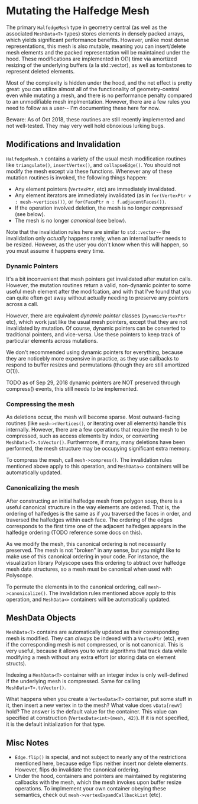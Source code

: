 # Mutating the Halfedge Mesh

The primary `HalfedgeMesh` type in geometry central (as well as the associated `MeshData<T>` types) stores elements in densely packed arrays, which yields significant performance benefits. However, unlike most dense representations, this mesh is also mutable, meaning you can insert/delete mesh elements and the packed representation will be maintained under the hood. These modifications are implemented in O(1) time via amortized resizing of the underlying buffers (a la std::vector), as well as tombstones to represent deleted elements.

Most of the complexity is hidden under the hood, and the net effect is pretty great: you can utilize almost all of the functionality of geometry-central even while mutating a mesh, and there is no performance penalty compared to an unmodifiable mesh implmentation. However, there are a few rules you need to follow as a user-- I'm documenting these here for now.

Beware: As of Oct 2018, these routines are still recently implemented and not well-tested. They may very well hold obnoxious lurking bugs.

## Modifications and Invalidation

`HalfedgeMesh.h` contains a variety of the usual mesh modification routines like `triangulate()`, `insertVertex()`, and `collapseEdge()`. You should not modify the mesh except via these functions. Whenever any of these mutation routines is invoked, the following things happen:

- Any element pointers (`VertexPtr`, etc) are immediately invalidated.
- Any element iterators are immediately invalidated (as in `for(VertexPtr v : mesh->vertices())`, or `for(FacePtr n : f.adjacentFaces())`.
- If the operation involved deletion, the mesh is no longer _compressed_ (see below).
- The mesh is no longer _canonical_ (see below).

Note that the invalidation rules here are similar to `std::vector`-- the invalidation only _actually_ happens rarely, when an internal buffer needs to be resized. However, as the user you don't know when this will happen, so you must assume it happens every time.

### Dynamic Pointers

It's a bit inconvenient that mesh pointers get invalidated after mutation calls.  However, the mutation routines return a valid, non-dynamic pointer to some useful mesh element after the modifcation, and with that I've found that you can quite often get away without actually needing to preserve any pointers across a call.

However, there are equivalent _dynamic pointer_ classes (`DynamicVertexPtr` etc), which work just like the usual mesh pointers, except that they are not invalidated by mutation. Of course, dynamic pointers can be converted to traditional pointers, and vice-versa. Use these pointers to keep track of particular elements across mutations.

We don't recommended using dynamic pointers for everything, because they are noticebly more expensive in practice, as they use callbacks to respond to buffer resizes and permutations (though they are still amortized O(1)). 

TODO as of Sep 29, 2018 dynamic pointers are NOT preserved through compress() events, this still needs to be implemented.

### Compressing the mesh

As deletions occur, the mesh will become sparse. Most outward-facing routines (like `mesh->nVertices()`, or iterating over all elements) handle this internally. However, there are a few operations that require the mesh to be compressed, such as access elements by index, or converting `MeshData<T>.toVector()`. Furthermore, if many, many deletions have been performed, the mesh structure may be occupying significant extra memory.

To compress the mesh, call `mesh->compress()`. The invalidation rules mentioned above apply to this operation, and `MeshData<>` containers will be automatically updated.

### Canonicalizing the mesh

After constructing an initial halfedge mesh from polygon soup, there is a useful canonical structure in the way elements are ordered. That is, the ordering of halfedges is the same as if you traversed the faces in order, and traversed the halfedges within each face. The ordering of the edges corresponds to the first time one of the adjacent halfedges appears in the halfedge ordering (TODO reference some docs on this).

As we modify the mesh, this canonical ordering is not necessarily preserved. The mesh is not "broken" in any sense, but you might like to make use of this canonical ordering in your code. For instance, the visualization library Polyscope uses this ordering to abtract over halfedge mesh data structures, so a mesh must be canonical when used with Polyscope.

To permute the elements in to the canonical ordering, call `mesh->canonicalize()`. The invalidation rules mentioned above apply to this operation, and `MeshData<>` containers will be automatically updated.

## MeshData Objects

`MeshData<T>` contains are automatically updated as their corresponding mesh is modified. They can _always_ be indexed with a `VertexPtr` (etc), even if the corresponding mesh is not compressed, or is not canonical. This is very useful, because it allows you to write algorithms that track data while modifying a mesh without any extra effort (or storing data on element structs).

Indexing a `MeshData<T>` container with an integer index is only well-defined if the underlying mesh is compressed. Same for calling `MeshData<T>.toVector()`.

What happens when you create a `VertexData<T>` container, put some stuff in it, then insert a new vertex in to the mesh? What value does `vData[newV]` hold? The answer is the default value for the container. This value can specified at construction (`VertexData<int>(mesh, 42)`). If it is not specified, it is the default initialization for that type.


## Misc Notes

- `Edge.flip()` is special, and not subject to nearly any of the restrictions mentioned here, because edge flips neither insert nor delete elements. However, flips do invalidate the canonical ordering.
- Under the hood, containers and pointers are maintained by registering callbacks with the mesh, which the mesh invokes upon buffer resize operations. To implmement your own container obeying these semantics, check out `mesh->vertexExpandCallbackList` (etc).
